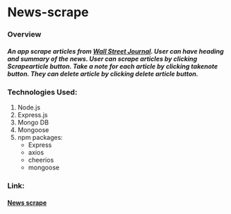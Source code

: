 # News-scrape

### Overview

##### An app scrape articles from [Wall Street Journal](www.wsj.com). User can have heading and summary of the news. User can scrape articles by clicking Scrapearticle button. Take a note for each article by clicking takenote button. They can delete article by clicking delete article button.

### Technologies Used:
<ol>
<li> Node.js
<li> Express.js
<li> Mongo DB
<li> Mongoose
<li> npm packages:

+ Express
+ axios
+ cheerios
+ mongoose
   
</ol>

### Link:

#### [News scrape](https://news-scraper-work.herokuapp.com/)


